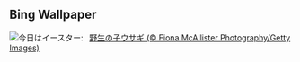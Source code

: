 ## Bing Wallpaper
![](https://www.bing.com/th?id=OHR.BunnyLove_JA-JP1230746476_UHD.jpg&w=1000)今日はイースター:&nbsp;&ensp;[野生の子ウサギ (© Fiona McAllister Photography/Getty Images)](https://www.bing.com/th?id=OHR.BunnyLove_JA-JP1230746476_UHD.jpg)
<br><br/>

